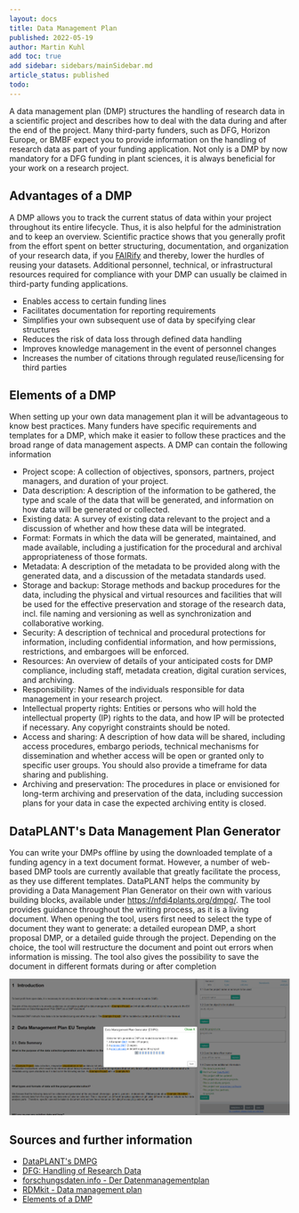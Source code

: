 ```yaml
---
layout: docs
title: Data Management Plan
published: 2022-05-19
author: Martin Kuhl
add toc: true
add sidebar: sidebars/mainSidebar.md
article_status: published
todo:
---
```


A data management plan (DMP) structures the handling of research data in a scientific project and describes how to deal with the data during and after the end of the project. Many third-party funders, such as DFG, Horizon Europe, or BMBF expect you to provide information on the handling of research data as part of your funding application. Not only is a DMP by now mandatory for a DFG funding in plant sciences, it is always beneficial for your work on a research project.

## Advantages of a DMP

A DMP allows you to track the current status of data within your project throughout its entire lifecycle. Thus, it is also helpful for the administration and to keep an overview. Scientific practice shows that you generally profit from the effort spent on better structuring, documentation, and organization of your research data, if you [FAIRify][KB-FAIR] and thereby, lower the hurdles of reusing your datasets. Additional personnel, technical, or infrastructural resources required for compliance with your DMP can usually be claimed in third-party funding applications.

- Enables access to certain funding lines
- Facilitates documentation for reporting requirements
- Simplifies your own subsequent use of data by specifying clear structures
- Reduces the risk of data loss through defined data handling
- Improves knowledge management in the event of personnel changes
- Increases the number of citations through regulated reuse/licensing for third parties

## Elements of a DMP

When setting up your own data management plan it will be advantageous to know best practices. Many funders have specific requirements and templates for a DMP, which make it easier to follow these practices and the broad range of data management aspects. A DMP can contain the following information

- Project scope: A collection of objectives, sponsors, partners, project managers, and duration of your project.
- Data description: A description of the information to be gathered, the type and scale of the data that will be generated, and information on how data will be generated or collected.
- Existing data: A survey of existing data relevant to the project and a discussion of whether and how these data will be integrated.
- Format: Formats in which the data will be generated, maintained, and made available, including a justification for the procedural and archival appropriateness of those formats.
- Metadata: A description of the metadata to be provided along with the generated data, and a discussion of the metadata standards used.
- Storage and backup: Storage methods and backup procedures for the data, including the physical and virtual resources and facilities that will be used for the effective preservation and storage of the research data, incl. file naming and versioning as well as synchronization and collaborative working.
- Security: A description of technical and procedural protections for information, including confidential information, and how permissions, restrictions, and embargoes will be enforced.
- Resources: An overview of details of your anticipated costs for DMP compliance, including staff, metadata creation, digital curation services, and archiving.
- Responsibility: Names of the individuals responsible for data management in your research project.
- Intellectual property rights: Entities or persons who will hold the intellectual property (IP) rights to the data, and how IP will be protected if necessary. Any copyright constraints should be noted.
- Access and sharing: A description of how data will be shared, including access procedures, embargo periods, technical mechanisms for dissemination and whether access will be open or granted only to specific user groups. You should also provide a timeframe for data sharing and publishing.
- Archiving and preservation: The procedures in place or envisioned for long-term archiving and preservation of the data, including succession plans for your data in case the expected archiving entity is closed.

## DataPLANT's Data Management Plan Generator

You can write your DMPs offline by using the downloaded template of a funding agency in a text document format. However, a number of web-based DMP tools are currently available that greatly facilitate the process, as they use different templates.
DataPLANT helps the community by providing a Data Management Plan Generator on their own with various building blocks, available under <https://nfdi4plants.org/dmpg/>. The tool provides guidance throughout the writing process, as it is a living document. When opening the tool, users first need to select the type of document they want to generate: a detailed european DMP, a short proposal DMP, or a detailed guide through the project. Depending on the choice, the tool will restructure the document and point out errors when information is missing. The tool also gives the possibility to save the document in different formats during or after completion

![DMPG](img/DMPG.png)

## Sources and further information

- [DataPLANT's DMPG](https://nfdi4plants.org/dmpg/)
- [DFG: Handling of Research Data](https://www.dfg.de/en/research_funding/principles_dfg_funding/research_data/index.html)
- [forschungsdaten.info - Der Datenmanagementplan](https://www.forschungsdaten.info/themen/informieren-und-planen/datenmanagementplan/)
- [RDMkit - Data management plan](https://rdmkit.elixir-europe.org/data_management_plan.html)
- [Elements of a DMP](https://www.icpsr.umich.edu/web/pages/datamanagement/dmp/elements.html)


<!-- Knowledgebase cross-references -->

[KB-FAIR]: ./FAIRDataPrinciples.html "FAIR Data principles"

<!-- DataPLANT web links -->

<!-- Reference web links -->